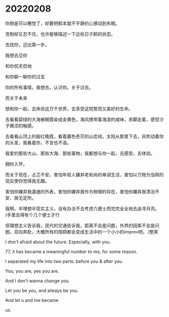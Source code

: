 # 20220208

你倒是可以睡觉了，却要把鹤本就不平静的心撩动到失眠。

克制却又忍不住，也许能够描述一下近些日子鹤的状态。

去找你，迈出第一步。

我想去见你

和你侃天侃地

和你聊一聊你的过去

你的所有事情，我想去，认识你。关于过去。

而关于未来

想和你一起，去体验这万千世界，去享受这短暂而又美好的生命。

去看看碧绿的大海被朝霞染成金黄色，海风携带着海浪的咸味，赤脚走着，感受沙子微凉的触感。

去看看山顶上的殷红晚霞，看着暮色苍茫的山峦线，太阳从那里下去，风吹动着你的头发，我看着你，不言也不语。

我爱的那些大山、那些大海、那些事物，我都想与你一起，去感受，去体验。

拥你入怀。

而关于现在，忐忑不安，害怕年轻人嫌弃老和尚的单调生活，害怕以万物为刍狗的现实使你觉得我无趣。

害怕你嫌弃我邋遢的外表，害怕你嫌弃我作为物理的存在，害怕你嫌弃我漂泊不安、居无定所。

我啊，半理想半现实主义，没有办法不去考虑六便士而完完全全地去追寻月亮。(手里总得有个几个便士才行

但理想主义告诉我，现代的交通告诉我，距离不会是问题，外界的因素不会是问题。双向奔赴，大概所有的阻碍都会变成生活中的一个小小的improv吧。（憨笑

I don't afraid about the future. Especially, with you.

77, it has became a meaningful number to me, for some reason.

I separated my life into two parts: before you & after you.

You, you are, yes you are.

And I don't wanna change you.

Let you be you, and always be you.

And let u and me became

us.
